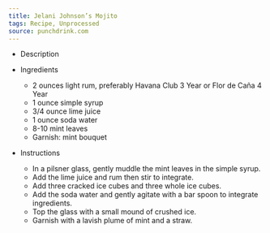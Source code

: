 ```yaml
---
title: Jelani Johnson’s Mojito
tags: Recipe, Unprocessed
source: punchdrink.com
---
```

- Description

- Ingredients
  - 2 ounces light rum, preferably Havana Club 3 Year or Flor de Caña 4 Year
  - 1 ounce simple syrup
  - 3/4 ounce lime juice
  - 1 ounce soda water
  - 8-10 mint leaves
  - Garnish: mint bouquet
- Instructions
  - In a pilsner glass, gently muddle the mint leaves in the simple syrup.
  - Add the lime juice and rum then stir to integrate.
  - Add three cracked ice cubes and three whole ice cubes.
  - Add the soda water and gently agitate with a bar spoon to integrate ingredients.
  - Top the glass with a small mound of crushed ice.
  - Garnish with a lavish plume of mint and a straw.

